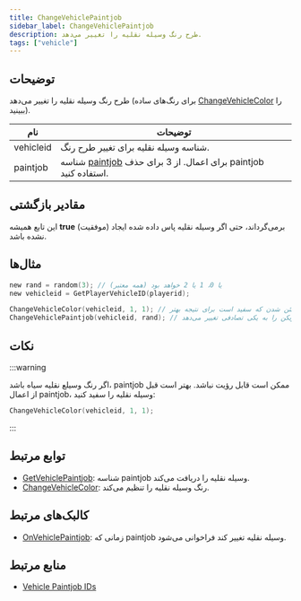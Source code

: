 ```yaml
---
title: ChangeVehiclePaintjob
sidebar_label: ChangeVehiclePaintjob
description: طرح رنگ وسیله نقلیه را تغییر می‌دهد.
tags: ["vehicle"]
---
```


## توضیحات

طرح رنگ وسیله نقلیه را تغییر می‌دهد (برای رنگ‌های ساده [ChangeVehicleColor](ChangeVehicleColor) را ببینید).

| نام       | توضیحات                                                                               |
| --------- | -------------------------------------------------------------------------------------- |
| vehicleid | شناسه وسیله نقلیه برای تغییر طرح رنگ.                                     |
| paintjob  | شناسه [paintjob](../resources/paintjobs) برای اعمال. از 3 برای حذف paintjob استفاده کنید. |

## مقادیر بازگشتی

این تابع همیشه **true** (موفقیت) برمی‌گرداند، حتی اگر وسیله نقلیه پاس داده شده ایجاد نشده باشد.

## مثال‌ها

```c
new rand = random(3); // یا 0، 1 یا 2 خواهد بود (همه معتبر)
new vehicleid = GetPlayerVehicleID(playerid);

ChangeVehicleColor(vehicleid, 1, 1); // مطمئن شدن که سفید است برای نتیجه بهتر
ChangeVehiclePaintjob(vehicleid, rand); // طرح رنگ وسیله نقلیه فعلی بازیکن را به یکی تصادفی تغییر می‌دهد
```

## نکات

:::warning

اگر رنگ وسیلع نقلیه سیاه باشد، paintjob ممکن است قابل رؤیت نباشد. بهتر است قبل از اعمال paintjob، وسیله نقلیه را سفید کنید:

```c
ChangeVehicleColor(vehicleid, 1, 1);
```

:::

## توابع مرتبط

- [GetVehiclePaintjob](GetVehiclePaintjob): شناسه paintjob وسیله نقلیه را دریافت می‌کند.
- [ChangeVehicleColor](ChangeVehicleColor): رنگ وسیله نقلیه را تنظیم می‌کند.

## کالبک‌های مرتبط

- [OnVehiclePaintjob](../callbacks/OnVehiclePaintjob): زمانی که paintjob وسیله نقلیه تغییر کند فراخوانی می‌شود.

## منابع مرتبط

- [Vehicle Paintjob IDs](../resources/paintjobs)
